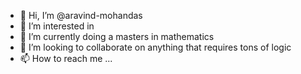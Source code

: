 - 👋 Hi, I’m @aravind-mohandas
- 👀 I’m interested in 
- 🌱 I’m currently doing a masters in mathematics
- 💞️ I’m looking to collaborate on anything that requires tons of logic
- 📫 How to reach me ...

<!---
aravind-mohandas/aravind-mohandas is a ✨ special ✨ repository because its `README.md` (this file) appears on your GitHub profile.
You can click the Preview link to take a look at your changes.
--->
